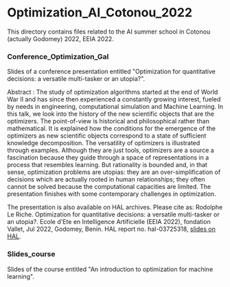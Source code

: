 # Optimization_AI_Cotonou_2022

This directory contains files related to the AI summer school in Cotonou (actually Godomey) 2022, EEIA 2022.

### Conference_Optimization_Gal

Slides of a conference presentation entitled "Optimization for quantitative decisions: a versatile multi-tasker or an utopia?".

Abstract :
The study of optimization algorithms started at the end of World War II and has since then experienced a constantly growing interest, fueled by needs in
engineering, computational simulation and Machine Learning. 
In this talk, we look into the history of the new scientific objects that are the optimizers. The point-of-view is historical and philosophical rather than mathematical. 
It is explained how the conditions for the emergence of the optimizers as new scientific objects correspond to a state of sufficient knowledge decomposition. The versatility of optimizers is illustrated through examples. Although they are just tools, optimizers are a source a fascination because they guide through a space of representations in a process that resembles learning. But rationality is bounded and, in that sense, optimization problems are utopias: they are an over-simplification of decisions which are actually rooted in human relationships; they often cannot be solved because the computational capacities are limited.
The presentation finishes with some contemporary challenges in optimization.

The presentation is also available on HAL archives. Please cite as:
Rodolphe Le Riche. Optimization for quantitative decisions: a versatile multi-tasker or an utopia?. Ecole d'Ete en Intelligence Artificielle (EEIA 2022), fondation Vallet, Jul 2022, Godomey, Benin. HAL report no. hal-03725318, [slides on HAL](https://hal.archives-ouvertes.fr/hal-03725318).

### Slides_course

Slides of the course entitled "An introduction to optimization for machine learning".

